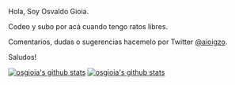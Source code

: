 Hola, Soy Osvaldo Gioia.

Codeo y subo por acá cuando tengo ratos libres.

Comentarios, dudas o sugerencias hacemelo por Twitter [@aioigzo](https://twitter.com/aioigzo).

Saludos!

[![osgioia's github stats](https://github-readme-stats.vercel.app/api?username=osgioia&show_icons=true&count_private=true)](https://github.com/anuraghazra/github-readme-stats)
[![osgioia's github stats](https://github-readme-stats.vercel.app/api/top-langs?username=osgioia&layout=compact&count_private=true)](https://github.com/anuraghazra/github-readme-stats)

